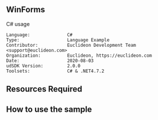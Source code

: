 ## WinForms

<!-- TODO: Write a brief abstract explaining this sample -->
C# usage

<!-- TODO: Fill this section below with metadata about this sample-->
```
Language:              C#
Type:                  Language Example
Contributor:           Euclideon Development Team <support@euclideon.com>
Organization:          Euclideon, https://euclideon.com
Date:                  2020-08-03
udSDK Version:         2.0.0
Toolsets:              C# & .NET4.7.2
```

## Resources Required
<!-- TODO: Fill this section below with the resources required to do this sample-->

## How to use the sample
<!-- TODO: Explain how this sample can be used and what is required to get it running -->

<!-- End -->
